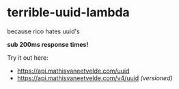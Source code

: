 # terrible-uuid-lambda
because rico hates uuid's

**sub 200ms response times!**

Try it out here: 
- https://api.mathisvaneetvelde.com/uuid
- https://api.mathisvaneetvelde.com/v4/uuid *(versioned)*
